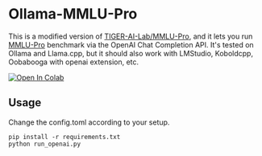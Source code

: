 # Ollama-MMLU-Pro

This is a modified version of [TIGER-AI-Lab/MMLU-Pro](https://github.com/TIGER-AI-Lab/MMLU-Pro), and it lets you run [MMLU-Pro](https://huggingface.co/datasets/TIGER-Lab/MMLU-Pro) benchmark via the OpenAI Chat Completion API. It's tested on Ollama and Llama.cpp, but it should also work with LMStudio, Koboldcpp, Oobabooga with openai extension, etc.

<a href="https://colab.research.google.com/github/chigkim/Ollama-MMLU-Pro/blob/main/Ollama_MMLU_Pro.ipynb" target="_parent"><img src="https://colab.research.google.com/assets/colab-badge.svg" alt="Open In Colab"/></a>

## Usage

Change the config.toml according to your setup.

```shell
pip install -r requirements.txt
python run_openai.py
```
